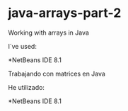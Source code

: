 # java-arrays-part-2
Working with arrays in Java

I´ve used:

*NetBeans IDE 8.1

Trabajando con matrices en Java

He utilizado:

*NetBeans IDE 8.1
